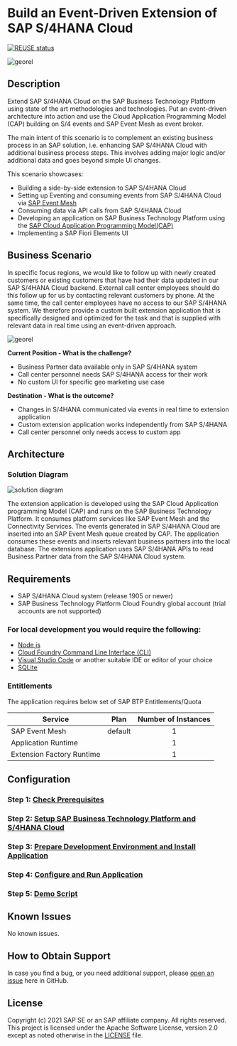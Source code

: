 # Build an Event-Driven Extension of SAP S/4HANA Cloud
[![REUSE status](https://api.reuse.software/badge/github.com/SAP-samples/cloud-extension-s4hana-cloud-business-process)](https://api.reuse.software/info/github.com/SAP-samples/cloud-extension-s4hana-cloud-business-process)

![georel](./documentation/images/georel.jpg)

## Description

Extend SAP S/4HANA Cloud on the SAP Business Technology Platform using state of the art methodologies and technologies. Put an event-driven architecture into action and use the Cloud Application Programming Model (CAP) building on S/4 events and SAP Event Mesh as event broker.

The main intent of this scenario is to complement an existing business process in an SAP solution, i.e. enhancing SAP S/4HANA Cloud with additional business process steps. This involves adding major logic and/or additional data and goes beyond simple UI changes. 

This scenario showcases:

- Building a side-by-side extension to SAP S/4HANA Cloud
- Setting up Eventing and consuming events from SAP S/4HANA Cloud via [SAP Event Mesh](https://help.sap.com/viewer/bf82e6b26456494cbdd197057c09979f/Cloud/en-US/df532e8735eb4322b00bfc7e42f84e8d.html)
- Consuming data via API calls from SAP S/4HANA Cloud 
- Developing an application on SAP Business Technology Platform using the [SAP Cloud Application Programming Model(CAP)](https://cap.cloud.sap/docs/)
- Implementing a SAP Fiori Elements UI

## Business Scenario

In specific focus regions, we would like to follow up with newly created customers or existing customers that have had their data updated in our SAP S/4HANA Cloud backend. External call center employees should do this follow up for us by contacting relevant customers by phone. At the same time, the call center employees have no access to our SAP S/4HANA system. We therefore provide a custom built extension application that is specifically designed and optimized for the task and that is supplied with relevant data in real time using an event-driven approach. 

![georel](./documentation/images/app.png)

**Current Position - What is the challenge?**

- Business Partner data available only in SAP S/4HANA system
- Call center personnel needs SAP S/4HANA access for their work
- No custom UI for specific geo marketing use case

**Destination - What is the outcome?**

- Changes in S/4HANA communicated via events in real time to extension application
- Custom extension application works independently from SAP S/4HANA
- Call center personnel only needs access to custom app

## Architecture

### Solution Diagram

![solution diagram](./documentation/images/solutiondiagram.png)

The extension application is developed using the SAP Cloud Application programming Model (CAP) and runs on the SAP Business Technology Platform. It consumes platform services like SAP Event Mesh and the Connectivity Services. The events generated in SAP S/4HANA Cloud are inserted into an SAP Event Mesh queue created by CAP. The application consumes these events and inserts relevant business partners into the local database. The extensions application uses SAP S/4HANA APIs to read Business Partner data from the SAP S/4HANA Cloud system. 

## Requirements
* SAP S/4HANA Cloud system (release 1905 or newer)
* SAP Business Technology Platform Cloud Foundry global account (trial accounts are not supported)

### For local development you would require the following:
* [Node js](https://nodejs.org/en/download/)
* [Cloud Foundry Command Line Interface (CLI)](https://github.com/cloudfoundry/cli#downloads)
* [Visual Studio Code](https://code.visualstudio.com/download) or another suitable IDE or editor of your choice
* [SQLite ](https://sqlite.org/download.html)

### Entitlements

The application requires below set of SAP BTP Entitlements/Quota

| Service                           | Plan       | Number of Instances |
|-----------------------------------|------------|:-------------------:|
| SAP Event Mesh                    | default    |          1          |
| Application Runtime               |            |          1          |
| Extension Factory Runtime         |            |          1          |

## Configuration

### Step 1: [Check Prerequisites](./documentation/mission/Prerequisites/README.md)

### Step 2: [Setup SAP Business Technology Platform and S/4HANA Cloud](./documentation/mission/Setup%20Cloud%20Platform%20and%20S4HANA/README.md)

### Step 3: [Prepare Development Environment and Install Application](./documentation/mission/Development%20Environment%20and%20Application/README.md)

### Step 4: [Configure and Run Application](documentation/mission/Configure%20and%20Run%20Example%20Application/README.md)

### Step 5: [Demo Script](documentation/mission/Demo%20Script)

## Known Issues

No known issues.

## How to Obtain Support

In case you find a bug, or you need additional support, please [open an issue](https://github.com/SAP-samples/cloud-extension-s4hana-cloud-business-process/issues/new) here in GitHub.

## License
Copyright (c) 2021 SAP SE or an SAP affiliate company. All rights reserved. This project is licensed under the Apache Software License, version 2.0 except as noted otherwise in the [LICENSE](LICENSES/Apache-2.0.txt) file.
